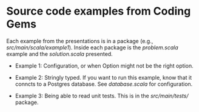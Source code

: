 # Source code examples from Coding Gems

Each example from the presentations is in a package (e.g., _src/main/scala/example1_). Inside
each package is the _problem.scala_ example and the _solution.scala_ presented.

* Example 1: Configuration, or when Option might not be the right option.

* Example 2: Stringly typed. If you want to run this example, know that it conncts to a Postgres database.  See _database.scala_ for configuration.

* Example 3: Being able to read unit tests.  This is in the _src/main/tests/_ package.



